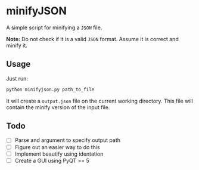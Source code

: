 # minifyJSON

A simple script for minifying a `JSON` file.

**Note:** Do not check if it is a valid `JSON` format. Assume it is correct and minify it.

## Usage

Just run:

```bash
python minifyjson.py path_to_file
```

It will create a `output.json` file on the current working directory. This file will contain the minify version of the input file.

## Todo

- [ ] Parse and argument to specify output path
- [ ] Figure out an easier way to do this
- [ ] Implement beautify using identation
- [ ] Create a GUI using PyQT >= 5
